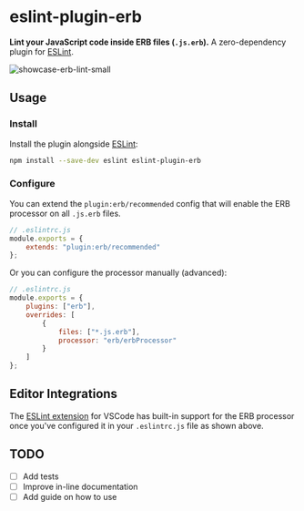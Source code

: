 # eslint-plugin-erb

**Lint your JavaScript code inside ERB files (`.js.erb`).**
A zero-dependency plugin for [ESLint](https://eslint.org/).

![showcase-erb-lint-small](https://github-production-user-asset-6210df.s3.amazonaws.com/37160523/284030097-f6b7e22a-2a6e-4198-845e-68f903966d1b.gif)


## Usage

### Install

Install the plugin alongside [ESLint](https://eslint.org/docs/latest/use/getting-started):

```sh
npm install --save-dev eslint eslint-plugin-erb
```


### Configure

You can extend the `plugin:erb/recommended` config that will enable the ERB processor on all `.js.erb` files.

```js
// .eslintrc.js
module.exports = {
    extends: "plugin:erb/recommended"
};
```

Or you can configure the processor manually (advanced):

```js
// .eslintrc.js
module.exports = {
    plugins: ["erb"],
    overrides: [
        {
            files: ["*.js.erb"],
            processor: "erb/erbProcessor"
        }
    ]
};
```


## Editor Integrations

The [ESLint extension](https://marketplace.visualstudio.com/items?itemName=dbaeumer.vscode-eslint) for VSCode has built-in support for the ERB processor once you've configured it in your `.eslintrc.js` file as shown above.


## TODO

- [ ] Add tests
- [ ] Improve in-line documentation
- [ ] Add guide on how to use
